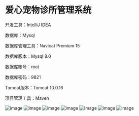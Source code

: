 # 爱心宠物诊所管理系统

开发工具：IntelliJ IDEA 

数据库：Mysql

数据库管理工具：Navicat Premium 15

数据库版本：Mysql 8.0

数据库账号：root

数据库密码：9821

Tomcat版本：Tomcat 10.0.16

项目管理工具：Maven

![image](https://user-images.githubusercontent.com/69226327/202886601-260e8ed2-52a0-44c2-b6e5-a138460139c5.png)
![image](https://user-images.githubusercontent.com/69226327/202886659-dfe0ed2a-f9b9-4df6-b505-0beb273ba722.png)
![image](https://user-images.githubusercontent.com/69226327/202886665-372b6da4-a020-4a77-b725-92ba6866459e.png)
![image](https://user-images.githubusercontent.com/69226327/202886673-ce308bd3-2798-4624-adaa-99bd6b12a02a.png)
![image](https://user-images.githubusercontent.com/69226327/202886680-4a71b837-be1f-4d0d-8fd0-144aecc4f556.png)
![image](https://user-images.githubusercontent.com/69226327/202886684-f6eab9c8-bbf4-401f-b347-f0cea10fbeca.png)
![image](https://user-images.githubusercontent.com/69226327/202886690-41a839da-be80-47ac-81f2-b8df20394a83.png)
